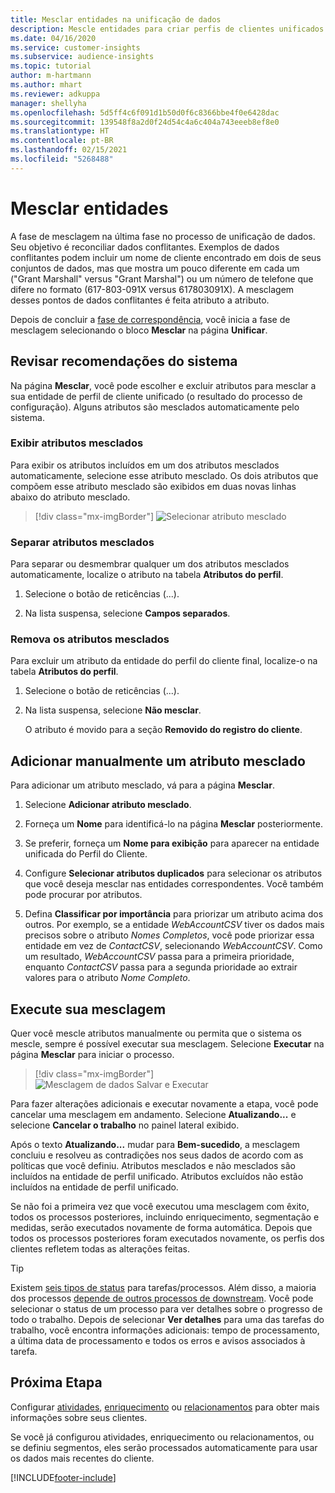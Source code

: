 ```yaml
---
title: Mesclar entidades na unificação de dados
description: Mescle entidades para criar perfis de clientes unificados.
ms.date: 04/16/2020
ms.service: customer-insights
ms.subservice: audience-insights
ms.topic: tutorial
author: m-hartmann
ms.author: mhart
ms.reviewer: adkuppa
manager: shellyha
ms.openlocfilehash: 5d5ff4c6f091d1b50d0f6c8366bbe4f0e6428dac
ms.sourcegitcommit: 139548f8a2d0f24d54c4a6c404a743eeeb8ef8e0
ms.translationtype: HT
ms.contentlocale: pt-BR
ms.lasthandoff: 02/15/2021
ms.locfileid: "5268488"
---
```

# <a name="merge-entities"></a>Mesclar entidades

A fase de mesclagem na última fase no processo de unificação de dados. Seu objetivo é reconciliar dados conflitantes. Exemplos de dados conflitantes podem incluir um nome de cliente encontrado em dois de seus conjuntos de dados, mas que mostra um pouco diferente em cada um ("Grant Marshall" versus "Grant Marshal") ou um número de telefone que difere no formato (617-803-091X versus 617803091X). A mesclagem desses pontos de dados conflitantes é feita atributo a atributo.

Depois de concluir a [fase de correspondência](match-entities.md), você inicia a fase de mesclagem selecionando o bloco **Mesclar** na página **Unificar**.

## <a name="review-system-recommendations"></a>Revisar recomendações do sistema

Na página **Mesclar**, você pode escolher e excluir atributos para mesclar a sua entidade de perfil de cliente unificado (o resultado do processo de configuração). Alguns atributos são mesclados automaticamente pelo sistema.

### <a name="view-merged-attributes"></a>Exibir atributos mesclados

Para exibir os atributos incluídos em um dos atributos mesclados automaticamente, selecione esse atributo mesclado. Os dois atributos que compõem esse atributo mesclado são exibidos em duas novas linhas abaixo do atributo mesclado.

> [!div class="mx-imgBorder"]
> ![Selecionar atributo mesclado](media/configure-data-merge-profile-attributes.png "Selecionar atributo mesclado")

### <a name="separate-merged-attributes"></a>Separar atributos mesclados

Para separar ou desmembrar qualquer um dos atributos mesclados automaticamente, localize o atributo na tabela **Atributos do perfil**.

1. Selecione o botão de reticências (...).
  
2. Na lista suspensa, selecione **Campos separados**.

### <a name="remove-merged-attributes"></a>Remova os atributos mesclados

Para excluir um atributo da entidade do perfil do cliente final, localize-o na tabela **Atributos do perfil**.

1. Selecione o botão de reticências (...).
  
2. Na lista suspensa, selecione **Não mesclar**.

   O atributo é movido para a seção **Removido do registro do cliente**.

## <a name="manually-add-a-merged-attribute"></a>Adicionar manualmente um atributo mesclado

Para adicionar um atributo mesclado, vá para a página **Mesclar**.

1. Selecione **Adicionar atributo mesclado**.

2. Forneça um **Nome** para identificá-lo na página **Mesclar** posteriormente.

3. Se preferir, forneça um **Nome para exibição** para aparecer na entidade unificada do Perfil do Cliente.

4. Configure **Selecionar atributos duplicados** para selecionar os atributos que você deseja mesclar nas entidades correspondentes. Você também pode procurar por atributos.

5. Defina **Classificar por importância** para priorizar um atributo acima dos outros. Por exemplo, se a entidade *WebAccountCSV* tiver os dados mais precisos sobre o atributo *Nomes Completos*, você pode priorizar essa entidade em vez de *ContactCSV*, selecionando *WebAccountCSV*. Como um resultado, *WebAccountCSV* passa para a primeira prioridade, enquanto *ContactCSV* passa para a segunda prioridade ao extrair valores para o atributo *Nome Completo*.

## <a name="run-your-merge"></a>Execute sua mesclagem

Quer você mescle atributos manualmente ou permita que o sistema os mescle, sempre é possível executar sua mesclagem. Selecione **Executar** na página **Mesclar** para iniciar o processo.

> [!div class="mx-imgBorder"]
> ![Mesclagem de dados Salvar e Executar](media/configure-data-merge-save-run.png "Mesclagem de dados Salvar e Executar")

Para fazer alterações adicionais e executar novamente a etapa, você pode cancelar uma mesclagem em andamento. Selecione **Atualizando...** e selecione **Cancelar o trabalho** no painel lateral exibido.

Após o texto **Atualizando...** mudar para **Bem-sucedido**, a mesclagem concluiu e resolveu as contradições nos seus dados de acordo com as políticas que você definiu. Atributos mesclados e não mesclados são incluídos na entidade de perfil unificado. Atributos excluídos não estão incluídos na entidade de perfil unificado.

Se não foi a primeira vez que você executou uma mesclagem com êxito, todos os processos posteriores, incluindo enriquecimento, segmentação e medidas, serão executados novamente de forma automática. Depois que todos os processos posteriores foram executados novamente, os perfis dos clientes refletem todas as alterações feitas.

> [!TIP]
> Existem [seis tipos de status](system.md#status-types) para tarefas/processos. Além disso, a maioria dos processos [depende de outros processos de downstream](system.md#refresh-policies). Você pode selecionar o status de um processo para ver detalhes sobre o progresso de todo o trabalho. Depois de selecionar **Ver detalhes** para uma das tarefas do trabalho, você encontra informações adicionais: tempo de processamento, a última data de processamento e todos os erros e avisos associados à tarefa.

## <a name="next-step"></a>Próxima Etapa

Configurar [atividades](activities.md), [enriquecimento](enrichment-microsoft-graph.md) ou [relacionamentos](relationships.md) para obter mais informações sobre seus clientes.

Se você já configurou atividades, enriquecimento ou relacionamentos, ou se definiu segmentos, eles serão processados automaticamente para usar os dados mais recentes do cliente.




[!INCLUDE[footer-include](../includes/footer-banner.md)]
